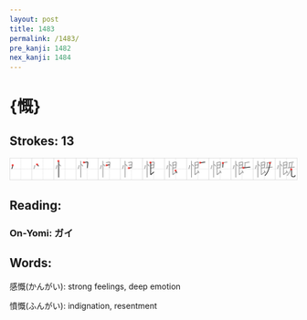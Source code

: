 ```yaml
---
layout: post
title: 1483
permalink: /1483/
pre_kanji: 1482
nex_kanji: 1484
---
```


# {慨}

## Strokes: 13

<div class="stroke"><img src="../images/E685A8.png" /></div>

## Reading:

### On-Yomi: ガイ

## Words:

感慨(かんがい): strong feelings, deep emotion

憤慨(ふんがい): indignation, resentment

